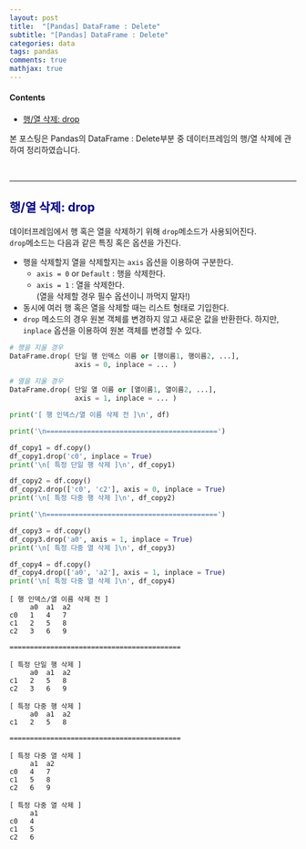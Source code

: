 ```yaml
---
layout: post
title:  "[Pandas] DataFrame : Delete"
subtitle: "[Pandas] DataFrame : Delete"
categories: data
tags: pandas
comments: true
mathjax: true
---
```

#### Contents
- [행/열 삭제: drop](#행열-삭제-drop)

본 포스팅은 Pandas의 DataFrame : Delete부분 중 데이터프레임의 행/열 삭제에 관하여 정리하였습니다.

<br>

---

## <span style="color:navy">행/열 삭제: drop<span>

데이터프레임에서 행 혹은 열을 삭제하기 위해 `drop`메소드가 사용되어진다. <br> `drop`메소드는 다음과 같은 특징 혹은 옵션을 가진다.

- 행을 삭제할지 열을 삭제할지는 `axis` 옵션을 이용하여 구분한다.
    - `axis = 0` or `Default` : 행을 삭제한다.
    - `axis = 1` : 열을 삭제한다. <br>(열을 삭제할 경우 필수 옵션이니 까먹지 말자!)
- 동시에 여러 행 혹은 열을 삭제할 때는 리스트 형태로 기입한다.
- `drop` 메소드의 경우 원본 객체를 변경하지 않고 새로운 값을 반환한다. 하지만,  `inplace` 옵션을 이용하여 원본 객체를 변경할 수 있다.

```python
# 행을 지울 경우
DataFrame.drop( 단일 행 인덱스 이름 or [행이름1, 행이름2, ...], 
				axis = 0, inplace = ... )
				
# 열을 지울 경우
DataFrame.drop( 단일 열 이름 or [열이름1, 열이름2, ...], 
				axis = 1, inplace = ... )
```

```python
print('[ 행 인덱스/열 이름 삭제 전 ]\n', df)

print('\n==========================================')

df_copy1 = df.copy()
df_copy1.drop('c0', inplace = True)
print('\n[ 특정 단일 행 삭제 ]\n', df_copy1)

df_copy2 = df.copy()
df_copy2.drop(['c0', 'c2'], axis = 0, inplace = True)
print('\n[ 특정 다중 행 삭제 ]\n', df_copy2)

print('\n==========================================')

df_copy3 = df.copy()
df_copy3.drop('a0', axis = 1, inplace = True)
print('\n[ 특정 다중 열 삭제 ]\n', df_copy3)

df_copy4 = df.copy()
df_copy4.drop(['a0', 'a2'], axis = 1, inplace = True)
print('\n[ 특정 다중 열 삭제 ]\n', df_copy4)
```

```
[ 행 인덱스/열 이름 삭제 전 ]
     a0  a1  a2
c0   1   4   7
c1   2   5   8
c2   3   6   9

==========================================

[ 특정 단일 행 삭제 ]
     a0  a1  a2
c1   2   5   8
c2   3   6   9

[ 특정 다중 행 삭제 ]
     a0  a1  a2
c1   2   5   8

==========================================

[ 특정 다중 열 삭제 ]
     a1  a2
c0   4   7
c1   5   8
c2   6   9

[ 특정 다중 열 삭제 ]
     a1
c0   4
c1   5
c2   6
```
